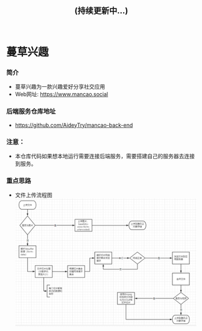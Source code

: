 <!--
 * @Author: Aiden(戴林波)
 * @Date: 2021-12-02 16:11:01
 * @LastEditTime: 2022-03-13 00:59:30
 * @LastEditors: Aiden(戴林波)
 * @Description: 
 * @Email: jason_dlb@sina.cn
-->
## <center>(持续更新中...)</center>
<br/>

# 蔓草兴趣
### 简介
- 蔓草兴趣为一款兴趣爱好分享社交应用
- Web网址: https://www.mancao.social

### 后端服务仓库地址
- https://github.com/AideyTry/mancao-back-end

### 注意：
- 本仓库代码如果想本地运行需要连接后端服务，需要搭建自己的服务器去连接到服务。

### 重点思路
- 文件上传流程图
![文件上传](assets/fileUploadFlow.png)